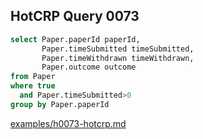 
## HotCRP Query 0073
```sql
select Paper.paperId paperId,
       Paper.timeSubmitted timeSubmitted,
       Paper.timeWithdrawn timeWithdrawn,
       Paper.outcome outcome
from Paper
where true
  and Paper.timeSubmitted>0
group by Paper.paperId
```
[examples/h0073-hotcrp.md](/examples/h0073-hotcrp.md)